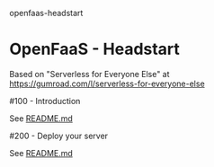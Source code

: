 openfaas-headstart
# OpenFaaS - Headstart

Based on "Serverless for Everyone Else" at https://gumroad.com/l/serverless-for-everyone-else

#100 - Introduction

See [README.md](./100/README.md)

#200 - Deploy your server

See [README.md](./200/README.md)
